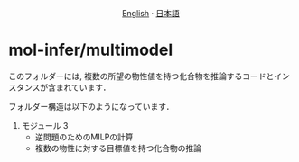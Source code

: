 <p align="center">
  <a href="/multimodel/README.md">English</a>
  ·
  <a href="/multimodel/README_jp.md">日本語</a>
</p>

# mol-infer/multimodel

このフォルダーには, 複数の所望の物性値を持つ化合物を推論するコードとインスタンスが含まれています．

フォルダー構造は以下のようになっています．
1. モジュール 3
    - 逆問題のためのMILPの計算
    - 複数の物性に対する目標値を持つ化合物の推論
